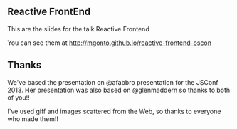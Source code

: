 ## Reactive FrontEnd

This are the slides for the talk Reactive Frontend

You can see them at http://mgonto.github.io/reactive-frontend-oscon

## Thanks

We've based the presentation on @afabbro presentation for the JSConf 2013. Her presentation was also based on @glenmaddern so thanks to both of you!!

I've used giff and images scattered from the Web, so thanks to everyone who made them!!
